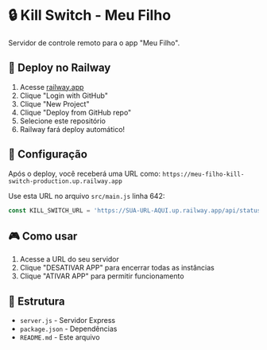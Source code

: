 # 🔒 Kill Switch - Meu Filho

Servidor de controle remoto para o app "Meu Filho".

## 🚀 Deploy no Railway

1. Acesse [railway.app](https://railway.app)
2. Clique "Login with GitHub"
3. Clique "New Project"
4. Clique "Deploy from GitHub repo"
5. Selecione este repositório
6. Railway fará deploy automático!

## 📝 Configuração

Após o deploy, você receberá uma URL como:
`https://meu-filho-kill-switch-production.up.railway.app`

Use esta URL no arquivo `src/main.js` linha 642:
```javascript
const KILL_SWITCH_URL = 'https://SUA-URL-AQUI.up.railway.app/api/status';
```

## 🎮 Como usar

1. Acesse a URL do seu servidor
2. Clique "DESATIVAR APP" para encerrar todas as instâncias
3. Clique "ATIVAR APP" para permitir funcionamento

## 🔧 Estrutura

- `server.js` - Servidor Express
- `package.json` - Dependências
- `README.md` - Este arquivo

